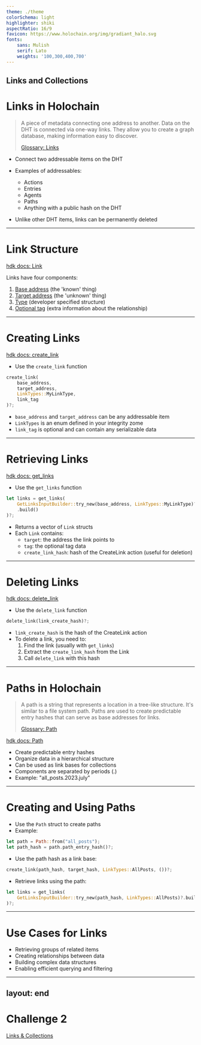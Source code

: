 ```yaml
---
theme: ./theme
colorSchema: light
highlighter: shiki
aspectRatio: 16/9
favicon: https://www.holochain.org/img/gradiant_halo.svg
fonts:
    sans: Mulish
    serif: Lato
    weights: '100,300,400,700'
---
```

Links and Collections
---

# Links in Holochain

> A piece of metadata connecting one address to another. Data on the DHT is connected via one-way links. They allow you to create a graph database, making information easy to discover.
> 
> [Glossary: Links](https://developer.holochain.org/resources/glossary/#link) 


<v-clicks>

- Connect two addressable items on the DHT
- Examples of addressables:
  - Actions
  - Entries
  - Agents
  - Paths
  - Anything with a public hash on the DHT

- Unlike other DHT items, links can be permanently deleted

</v-clicks>

---

# Link Structure

[hdk docs: Link](https://docs.rs/hdk/latest/hdk/link/index.html)

<v-clicks>

Links have four components:

1. [Base address](https://developer.holochain.org/resources/glossary/#link-base) (the 'known' thing)
2. [Target address](https://developer.holochain.org/resources/glossary/#link-target) (the 'unknown' thing)
3. [Type](https://developer.holochain.org/resources/glossary/#link-type) (developer specified structure)
4. [Optional tag](https://developer.holochain.org/resources/glossary/#link-tag) (extra information about the relationship)

</v-clicks>

---

# Creating Links

[hdk docs: create_link](https://docs.rs/hdk/latest/hdk/link/fn.create_link.html)
<v-clicks>

- Use the `create_link` function

```rust
create_link(
    base_address,
    target_address,
    LinkTypes::MyLinkType,
    link_tag
)?;
```

- `base_address` and `target_address` can be any addressable item
- `LinkTypes` is an enum defined in your integrity zome
- `link_tag` is optional and can contain any serializable data

</v-clicks>

---

# Retrieving Links

[hdk docs: get_links](https://docs.rs/hdk/latest/hdk/link/fn.get_links.html)

<v-clicks>

- Use the `get_links` function

```rust
let links = get_links(
    GetLinksInputBuilder::try_new(base_address, LinkTypes::MyLinkType)?
    .build()
)?;
```

- Returns a vector of `Link` structs
- Each `Link` contains:
  - `target`: the address the link points to
  - `tag`: the optional tag data
  - `create_link_hash`: hash of the CreateLink action (useful for deletion)

</v-clicks>

---

# Deleting Links

[hdk docs: delete_link](https://docs.rs/hdk/latest/hdk/link/fn.delete_link.html)

<v-clicks>

- Use the `delete_link` function

```rust
delete_link(link_create_hash)?;
```

- `link_create_hash` is the hash of the CreateLink action
- To delete a link, you need to:
  1. Find the link (usually with `get_links`)
  2. Extract the `create_link_hash` from the Link
  3. Call `delete_link` with this hash

</v-clicks>

---

# Paths in Holochain
> A path is a string that represents a location in a tree-like structure. It's similar to a file system path. Paths are used to create predictable entry hashes that can serve as base addresses for links.
>
> [Glossary: Path](https://developer.holochain.org/resources/glossary/#path)

[hdk docs: Path](https://docs.rs/hdk/latest/hdk/prelude/struct.Path.html)

<v-clicks>

- Create predictable entry hashes
- Organize data in a hierarchical structure
- Can be used as link bases for collections
- Components are separated by periods (.)
- Example: "all_posts.2023.july"

</v-clicks>

---

# Creating and Using Paths

<v-clicks>

- Use the `Path` struct to create paths
- Example:

```rust
let path = Path::from("all_posts");
let path_hash = path.path_entry_hash()?;
```

- Use the path hash as a link base:

```rust
create_link(path_hash, target_hash, LinkTypes::AllPosts, ())?;
```

- Retrieve links using the path:

```rust
let links = get_links(
    GetLinksInputBuilder::try_new(path_hash, LinkTypes::AllPosts)?.build()
)?;
```

</v-clicks>

---

# Use Cases for Links

<v-clicks>

- Retrieving groups of related items
- Creating relationships between data
- Building complex data structures
- Enabling efficient querying and filtering

</v-clicks>

---
layout: end
---

# Challenge 2
[Links & Collections](https://github.com/codewithjv/holochain-challenge-2)
